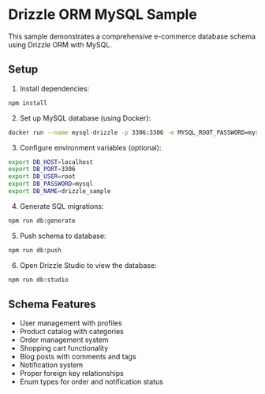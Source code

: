 # Drizzle ORM MySQL Sample

This sample demonstrates a comprehensive e-commerce database schema using Drizzle ORM with MySQL.

## Setup

1. Install dependencies:
```bash
npm install
```

2. Set up MySQL database (using Docker):
```bash
docker run --name mysql-drizzle -p 3306:3306 -e MYSQL_ROOT_PASSWORD=mysql -e MYSQL_DATABASE=drizzle_sample -d mysql:8
```

3. Configure environment variables (optional):
```bash
export DB_HOST=localhost
export DB_PORT=3306
export DB_USER=root
export DB_PASSWORD=mysql
export DB_NAME=drizzle_sample
```

4. Generate SQL migrations:
```bash
npm run db:generate
```

5. Push schema to database:
```bash
npm run db:push
```

6. Open Drizzle Studio to view the database:
```bash
npm run db:studio
```

## Schema Features

- User management with profiles
- Product catalog with categories
- Order management system
- Shopping cart functionality
- Blog posts with comments and tags
- Notification system
- Proper foreign key relationships
- Enum types for order and notification status